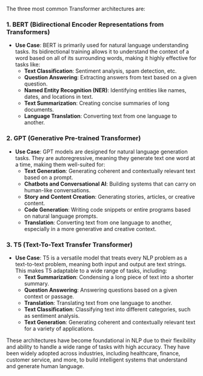 The three most common Transformer architectures are:

### 1. **BERT (Bidirectional Encoder Representations from Transformers)**
   - **Use Case**: BERT is primarily used for natural language understanding tasks. Its bidirectional training allows it to understand the context of a word based on all of its surrounding words, making it highly effective for tasks like:
     - **Text Classification**: Sentiment analysis, spam detection, etc.
     - **Question Answering**: Extracting answers from text based on a given question.
     - **Named Entity Recognition (NER)**: Identifying entities like names, dates, and locations in text.
     - **Text Summarization**: Creating concise summaries of long documents.
     - **Language Translation**: Converting text from one language to another.

### 2. **GPT (Generative Pre-trained Transformer)**
   - **Use Case**: GPT models are designed for natural language generation tasks. They are autoregressive, meaning they generate text one word at a time, making them well-suited for:
     - **Text Generation**: Generating coherent and contextually relevant text based on a prompt.
     - **Chatbots and Conversational AI**: Building systems that can carry on human-like conversations.
     - **Story and Content Creation**: Generating stories, articles, or creative content.
     - **Code Generation**: Writing code snippets or entire programs based on natural language prompts.
     - **Translation**: Converting text from one language to another, especially in a more generative and creative context.

### 3. **T5 (Text-To-Text Transfer Transformer)**
   - **Use Case**: T5 is a versatile model that treats every NLP problem as a text-to-text problem, meaning both input and output are text strings. This makes T5 adaptable to a wide range of tasks, including:
     - **Text Summarization**: Condensing a long piece of text into a shorter summary.
     - **Question Answering**: Answering questions based on a given context or passage.
     - **Translation**: Translating text from one language to another.
     - **Text Classification**: Classifying text into different categories, such as sentiment analysis.
     - **Text Generation**: Generating coherent and contextually relevant text for a variety of applications.

These architectures have become foundational in NLP due to their flexibility and ability to handle a wide range of tasks with high accuracy. They have been widely adopted across industries, including healthcare, finance, customer service, and more, to build intelligent systems that understand and generate human language.